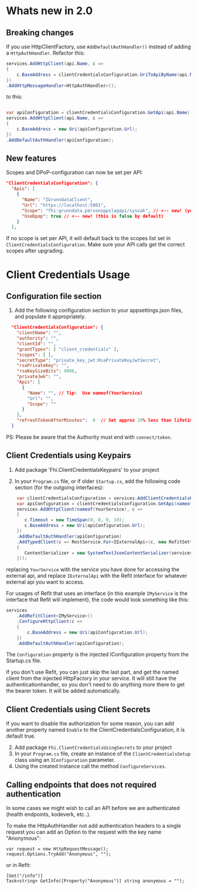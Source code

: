 ﻿# Whats new in 2.0

## Breaking changes

If you use HttpClientFactory, use `AddDefaultAuthHandler()` instead of adding a `HttpAuthHandler`. Refactor this:

```csharp
services.AddHttpClient(api.Name, c =>
{
    c.BaseAddress = clientCredentialsConfiguration.UriToApiByName(api.Name);
})
.AddHttpMessageHandler<HttpAuthHandler>();
```
to this:

```csharp

var apiConfiguration = clientCredentialsConfiguration.GetApi(api.Name);
services.AddHttpClient(api.Name, c =>
{
    c.BaseAddress = new Uri(apiConfiguration.Url);
})
.AddDefaultAuthHandler(apiConfiguration);
```

## New features

Scopes and DPoP-configuration can now be set per API:

```json
"ClientCredentialsConfiguration": {
  "Apis": [
    {
      "Name": "IGrunndataClient",
      "Url": "https://localhost:5001",
      "Scope": "fhi:grunndata.personoppslagapi/sysvak", // <-- new! (you might have had this here before, but it was never used)
      "UseDpop": true // <-- new! (this is false by default)
    }
  ],
```

If no scope is set per API, it will default back to the scopes list set in `ClientCredentialsConfiguration`. Make sure your API calls get the correct scopes after upgrading.

# Client Credentials Usage

## Configuration file section

1. Add the following configuration section to your appsettings.json files, and populate it appropriately.

```json
  "ClientCredentialsConfiguration": {
    "clientName": "",
    "authority": "",
    "clientId": "",
    "grantTypes": [ "client_credentials" ],
    "scopes": [ ],
    "secretType": "private_key_jwt:RsaPrivateKeyJwtSecret",
    "rsaPrivateKey": "",
    "rsaKeySizeBits": 4096,
    "privateJwk": "",
    "Apis": [
      {
        "Name": "", // Tip:  Use nameof(YourService)
        "Url": "",
        "Scope": ""
      }
    ],
    "refreshTokenAfterMinutes":  8  // Set approx 20% less than lifetime of access token
  }
```

PS:  Please be aware that the Authority must end with `connect/token`.  

## Client Credentials using Keypairs

1. Add package 'Fhi.ClientCredentialsKeypairs' to your project

2. In your `Program.cs` file, or if older `Startup.cs`, add the following code section (for the outgoing interfaces):

```cs
    var clientCredentialsConfiguration = services.AddClientCredentialsKeypairs(Configuration);
    var apiConfiguration = clientCredentialsConfiguration.GetApi(nameof(YourService));
    services.AddHttpClient(nameof(YourService), c =>
    {
       c.Timeout = new TimeSpan(0, 0, 0, 10);
       c.BaseAddress = new Uri(apiConfiguration.Url);
    })
    .AddDefaultAuthHandler(apiConfiguration)
    .AddTypedClient(c => RestService.For<IExternalApi>(c, new RefitSettings
    {
       ContentSerializer = new SystemTextJsonContentSerializer(services.DefaultJsonSerializationOptions())
    }));
```
replacing `YourService` with the service you have done for accessing the external api, and replace `IExternalApi` with the Refit interface for whatever external api you want to access.

For usages of Refit that uses an interface (in this example `IMyService` is the interface that Refit will implement), the code would look something like this:

```cs
services
    .AddRefitClient<IMyService>()
    .ConfigureHttpClient(c =>
    {
        c.BaseAddress = new Uri(apiConfiguration.Url);
    })
    .AddDefaultAuthHandler(apiConfiguration);
```

The `Configuration` property is the injected IConfiguration property from the Startup.cs file.

If you don't use Refit, you can just skip the last part, and get the named client from the injected HttpFactory in your service. It will still have the authenticationhandler, so you don't need to do anything more there to get the bearer token. It will be added automatically.




## Client Credentials using Client Secrets

If you want to disable the authorization for some reason, you can add another property named `Enable` to the ClientCredentialsConfiguration, it is default true.

2. Add package `Fhi.ClientCredentialsUsingSecrets` to your project
3. In your `Program.cs` file, create an instance of the `ClientCredentialsSetup` class using an `IConfiguration` parameter.
4. Using the created instance call the method `ConfigureServices`.

## Calling endpoints that does not required authentication

In some cases we might wish to call an API before we are authenticated (health endpoints, kodeverk, etc..).

To make the HttpAuthHandler not add authentication headers to a single request you can add an Option
to the request with the key name "Anonymous":

```
var request = new HttpRequestMessage();
request.Options.TryAdd("Anonymous", "");
```

or in Refit:

```
[Get("/info")]
Task<string> GetInfo([Property("Anonymous")] string anonymous = "");
```
